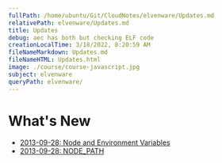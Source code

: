```yaml
---
fullPath: /home/ubuntu/Git/CloudNotes/elvenware/Updates.md
relativePath: elvenware/Updates.md
title: Updates
debug: aec has both but checking ELF code
creationLocalTime: 3/18/2022, 8:20:59 AM
fileNameMarkdown: Updates.md
fileNameHTML: Updates.html
image: ./course/course-javascript.jpg
subject: elvenware
queryPath: elvenware/
---
```


<!-- toc -->
<!-- tocstop -->

What's New
==========

- [2013-09-28: Node and Environment Variables](http://www.elvenware.com/charlie/development/web/JavaScript/NodeJs.html#node-and-environment-variables)
- [2013-09-28: NODE_PATH](http://www.elvenware.com/charlie/development/web/JavaScript/NodeJs.html#nodePath)
